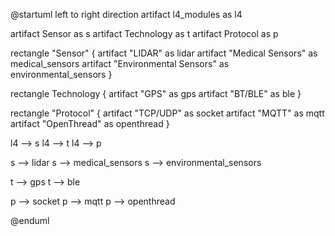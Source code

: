@startuml
left to right direction
artifact l4_modules as l4

artifact Sensor as s
artifact Technology as t
artifact Protocol as p

rectangle "Sensor" {
    artifact "LIDAR" as lidar
    artifact "Medical Sensors" as medical_sensors
    artifact "Environmental Sensors" as environmental_sensors
}

rectangle Technology {
    artifact "GPS" as gps
    artifact "BT/BLE" as ble
}

rectangle "Protocol" { 
    artifact "TCP/UDP" as socket
    artifact "MQTT" as mqtt
    artifact "OpenThread" as openthread
}

l4 --> s
l4 --> t
l4 --> p

s --> lidar
s --> medical_sensors
s --> environmental_sensors

t --> gps
t --> ble

p --> socket
p --> mqtt
p --> openthread

@enduml
